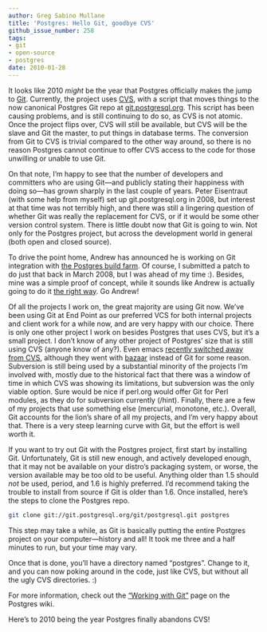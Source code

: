 ```yaml
---
author: Greg Sabino Mullane
title: 'Postgres: Hello Git, goodbye CVS'
github_issue_number: 258
tags:
- git
- open-source
- postgres
date: 2010-01-28
---
```


It looks like 2010 *might* be the year that Postgres officially makes the jump to [Git](https://git-scm.com/). Currently, the project uses [CVS](https://www.nongnu.org/cvs/), with a script that moves things to the now canonical Postgres Git repo at [git.postgresql.org](https://git.postgresql.org/gitweb/). This script has been causing problems, and is still continuing to do so, as CVS is not atomic. Once the project flips over, CVS will still be available, but CVS will be the slave and Git the master, to put things in database terms. The conversion from Git to CVS is trivial compared to the other way around, so there is no reason Postgres cannot continue to offer CVS access to the code for those unwilling or unable to use Git.

On that note, I’m happy to see that the number of developers and committers who are using Git—​and publicly stating their happiness with doing so—​has grown sharply in the last couple of years. Peter Eisentraut (with some help from myself) set up git.postgresql.org in 2008, but interest at that time was not terribly high, and there was still a lingering question of whether Git was really the replacement for CVS, or if it would be some other version control system. There is little doubt now that Git is going to win. Not only for the Postgres project, but across the development world in general (both open and closed source).

To drive the point home, Andrew has announced he is working on Git integration with [the Postgres build farm](https://buildfarm.postgresql.org/). Of course, I submitted a patch to do just that back in March 2008, but I was ahead of my time :). Besides, mine was a simple proof of concept, while it sounds like Andrew is actually going to do it [the right way](https://web.archive.org/web/20100128034053/http://people.planetpostgresql.org/andrew/index.php?/archives/56-Back-to-the-buildfarm+git-future.html). Go Andrew!

Of all the projects I work on, the great majority are using Git now. We’ve been using Git at End Point as our preferred VCS for both internal projects and client work for a while now, and are very happy with our choice. There is only one other project I work on besides Postgres that uses CVS, but it’s a small project. I don’t know of any other project of Postgres’ size that is still using CVS (anyone know of any?). Even emacs [recently switched away from CVS](https://news.slashdot.org/story/09/12/28/0057231/GNU-Emacs-Switches-From-CVS-To-Bazaar), although they went with [bazaar](https://bazaar.canonical.com/en/) instead of Git for some reason. Subversion is still being used by a substantial minority of the projects I’m involved with, mostly due to the historical fact that there was a window of time in which CVS was showing its limitations, but subversion was the only viable option. Sure would be nice if perl.org would offer Git for Perl modules, as they do for subversion currently (/hint). Finally, there are a few of my projects that use something else (mercurial, monotone, etc.). Overall, Git accounts for the lion’s share of all my projects, and I’m very happy about that. There is a very steep learning curve with Git, but the effort is well worth it.

If you want to try out Git with the Postgres project, first start by installing Git. Unfortunately, Git is still new enough, and actively developed enough, that it may not be available on your distro’s packaging system, or worse, the version available may be too old to be useful. Anything older than 1.5 should *not* be used, period, and 1.6 is highly preferred. I’d recommend taking the trouble to install from source if Git is older than 1.6. Once installed, here’s the steps to clone the Postgres repo.

```bash
git clone git://git.postgresql.org/git/postgresql.git postgres
```

This step may take a while, as Git is basically putting the entire Postgres project on your computer—​history and all! It took me three and a half minutes to run, but your time may vary.

Once that is done, you’ll have a directory named “postgres”. Change to it, and you can now poking around in the code, just like CVS, but without all the ugly CVS directories. :)

For more information, check out the [“Working with Git”](https://wiki.postgresql.org/wiki/Working_with_Git) page on the Postgres wiki.

Here’s to 2010 being the year Postgres finally abandons CVS!
